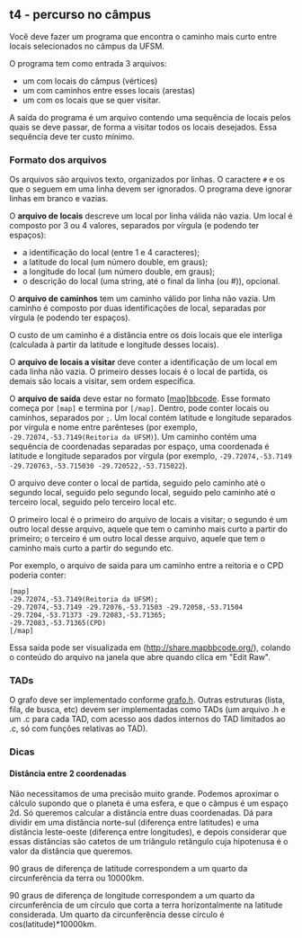 ## t4 - percurso no câmpus

Você deve fazer um programa que encontra o caminho mais curto entre locais selecionados no câmpus da UFSM.

O programa tem como entrada 3 arquivos:
- um com locais do câmpus (vértices)
- um com caminhos entre esses locais (arestas)
- um com os locais que se quer visitar.

A saída do programa é um arquivo contendo uma sequência de locais pelos quais se deve passar, de forma a visitar todos os locais desejados. 
Essa sequência deve ter custo mínimo.

### Formato dos arquivos

Os arquivos são arquivos texto, organizados por linhas.
O caractere `#` e os que o seguem em uma linha devem ser ignorados.
O programa deve ignorar linhas em branco e vazias.

O **arquivo de locais** descreve um local por linha válida não vazia. Um local é composto por 3 ou 4 valores, separados por vírgula (e podendo ter espaços):
- a identificação do local (entre 1 e 4 caracteres);
- a latitude do local (um número double, em graus);
- a longitude do local (um número double, em graus);
- o descrição do local (uma string, até o final da linha (ou #)), opcional.

O **arquivo de caminhos** tem um caminho válido por linha não vazia.
Um caminho é composto por duas identificações de local, separadas por vírgula (e podendo ter espaços).

O custo de um caminho é a distância entre os dois locais que ele interliga (calculada à partir da latitude e longitude desses locais).

O **arquivo de locais a visitar** deve conter a identificação de um local em cada linha não vazia. O primeiro desses locais é o local de partida, os demais são locais a visitar, sem ordem específica.

O **arquivo de saída** deve estar no formato [[map]bbcode](http://mapbbcode.org/). Esse formato começa por `[map]` e termina por `[/map]`. Dentro, pode conter locais ou caminhos, separados por `;`. Um local contém latitude e longitude separados por vírgula e nome entre parênteses (por exemplo, `-29.72074,-53.7149(Reitoria da UFSM)`). Um caminho contém uma sequência de coordenadas separadas por espaço, uma coordenada é latitude e longitude separados por vírgula (por exemplo, `-29.72074,-53.7149 -29.720763,-53.715030 -29.720522,-53.715022`).

O arquivo deve conter o local de partida, seguido pelo caminho até o segundo local, seguido pelo segundo local, seguido pelo caminho até o terceiro local, seguido pelo terceiro local etc.

O primeiro local é o primeiro do arquivo de locais a visitar; o segundo é um outro local desse arquivo, aquele que tem o caminho mais curto a partir do primeiro; o terceiro é um outro local desse arquivo, aquele que tem o caminho mais curto a partir do segundo etc.

Por exemplo, o arquivo de saída para um caminho entre a reitoria e o CPD poderia conter:
```
[map]
-29.72074,-53.7149(Reitoria da UFSM);
-29.72074,-53.7149 -29.72076,-53.71503 -29.72058,-53.71504 -29.7204,-53.71373 -29.72083,-53.71365;
-29.72083,-53.71365(CPD)
[/map]
```

Essa saída pode ser visualizada em (http://share.mapbbcode.org/), colando o conteúdo do arquivo na janela que abre quando clica em "Edit Raw".


### TADs

O grafo deve ser implementado conforme [grafo.h](grafo.h).
Outras estruturas (lista, fila, de busca, etc) devem ser implementadas como TADs (um arquivo .h e um .c para cada TAD, com acesso aos dados internos do TAD limitados ao .c, só com funções relativas ao TAD).

### Dicas

#### Distância entre 2 coordenadas

Não necessitamos de uma precisão muito grande.
Podemos aproximar o cálculo supondo que o planeta é uma esfera, e que o câmpus é um espaço 2d.
Só queremos calcular a distância entre duas coordenadas.
Dá para dividir em uma distância norte-sul (diferença entre latitudes) e uma distância leste-oeste (diferença entre longitudes), e depois considerar que essas distâncias são catetos de um triângulo retângulo cuja hipotenusa é o valor da distância que queremos.

90 graus de diferença de latitude correspondem a um quarto da circunferência da terra ou 10000km.

90 graus de diferença de longitude correspondem a um quarto da circunferência de um círculo que corta a terra horizontalmente na latitude considerada. Um quarto da circunferência desse círculo é cos(latitude)*10000km.
